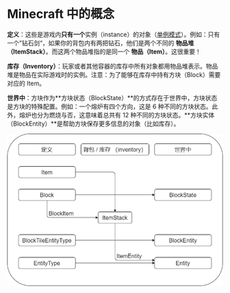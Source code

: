 # Minecraft 中的概念
**定义**：这些是游戏内**只有一个**实例（instance）的对象（[单例模式](https://www.runoob.com/design-pattern/singleton-pattern.html)）。例如：只有一个”钻石剑“，如果你的背包内有两把钻石，他们是两个不同的 **物品堆（ItemStack）**。而这两个物品堆指的是同一个 **物品（Item）**。这很重要！

**库存（Inventory）**：玩家或者其他容器的库存中所有对象都用物品堆表示。物品堆是物品在实际游戏时的实例。注意：为了能够在库存中持有方块（Block）需要对应的 Item。

**世界中**：方块作为**方块状态（BlockState）**的方式存在于世界中，方块状态是方块的特殊配置。例如：一个熔炉有四个方向，这是 6 种不同的方块状态。此外，熔炉也分为燃烧与否，这意味着总共有 12 种不同的方块状态。**方块实体（BlockEntity）**是帮助方块保存更多信息的对象（比如库存）。

![关系.png](关系.png)